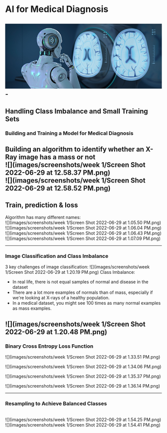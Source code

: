 # AI for Medical Diagnosis
![](images/screenshots/img.png)-
---
## Handling Class Imbalance and Small Training Sets
### Building and Training a Model for Medical Diagnosis
Building an algorithm to identify whether an X-Ray image has a mass or not
<br>
![](images/screenshots/week 1/Screen Shot 2022-06-29 at 12.58.37 PM.png)
<br>
![](images/screenshots/week 1/Screen Shot 2022-06-29 at 12.58.52 PM.png)
---
## Train, prediction & loss
Algorithm has many different names:
<br>
![](images/screenshots/week 1/Screen Shot 2022-06-29 at 1.05.50 PM.png)
<br>
![](images/screenshots/week 1/Screen Shot 2022-06-29 at 1.06.04 PM.png)
<br>
![](images/screenshots/week 1/Screen Shot 2022-06-29 at 1.06.43 PM.png)
<br>
![](images/screenshots/week 1/Screen Shot 2022-06-29 at 1.07.09 PM.png)

---
### Image Classification and Class Imbalance
3 key challenges of image classification:
![](images/screenshots/week 1/Screen Shot 2022-06-29 at 1.20.19 PM.png)
Class Imbalance:
* In real life, there is not equal samples of normal and disease in the dataset
* There are a lot more examples of normals than of mass, especially if we're looking at X-rays of a healthy population.
* In a medical dataset, you might see 100 times as many normal examples as mass examples.

![](images/screenshots/week 1/Screen Shot 2022-06-29 at 1.20.48 PM.png)
 ---
### Binary Cross Entropy Loss Function
![](images/screenshots/week 1/Screen Shot 2022-06-29 at 1.33.51 PM.png)

![](images/screenshots/week 1/Screen Shot 2022-06-29 at 1.34.06 PM.png)

![](images/screenshots/week 1/Screen Shot 2022-06-29 at 1.35.37 PM.png)

![](images/screenshots/week 1/Screen Shot 2022-06-29 at 1.36.14 PM.png)

---
### Resampling to Achieve Balanced Classes
<br>
![](images/screenshots/week 1/Screen Shot 2022-06-29 at 1.54.25 PM.png)
<br>
![](images/screenshots/week 1/Screen Shot 2022-06-29 at 1.54.41 PM.png)
